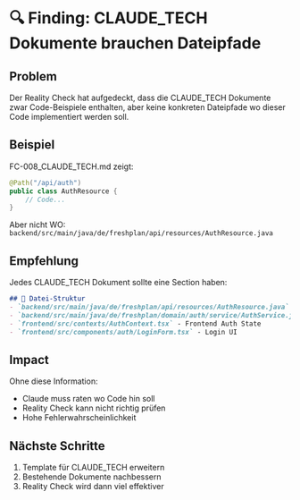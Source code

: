 # 🔍 Finding: CLAUDE_TECH Dokumente brauchen Dateipfade

## Problem
Der Reality Check hat aufgedeckt, dass die CLAUDE_TECH Dokumente zwar Code-Beispiele enthalten, aber keine konkreten Dateipfade wo dieser Code implementiert werden soll.

## Beispiel
FC-008_CLAUDE_TECH.md zeigt:
```java
@Path("/api/auth")
public class AuthResource {
    // Code...
}
```

Aber nicht WO: `backend/src/main/java/de/freshplan/api/resources/AuthResource.java`

## Empfehlung
Jedes CLAUDE_TECH Dokument sollte eine Section haben:

```markdown
## 📁 Datei-Struktur
- `backend/src/main/java/de/freshplan/api/resources/AuthResource.java` - REST Endpoint
- `backend/src/main/java/de/freshplan/domain/auth/service/AuthService.java` - Business Logic
- `frontend/src/contexts/AuthContext.tsx` - Frontend Auth State
- `frontend/src/components/auth/LoginForm.tsx` - Login UI
```

## Impact
Ohne diese Information:
- Claude muss raten wo Code hin soll
- Reality Check kann nicht richtig prüfen
- Hohe Fehlerwahrscheinlichkeit

## Nächste Schritte
1. Template für CLAUDE_TECH erweitern
2. Bestehende Dokumente nachbessern
3. Reality Check wird dann viel effektiver
